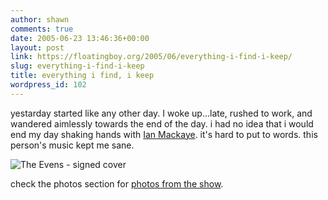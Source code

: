 ```yaml
---
author: shawn
comments: true
date: 2005-06-23 13:46:36+00:00
layout: post
link: https://floatingboy.org/2005/06/everything-i-find-i-keep/
slug: everything-i-find-i-keep
title: everything i find, i keep
wordpress_id: 102
---
```


yestarday started like any other day. I woke up...late, rushed to work, and wandered aimlessly towards the end of the day. i had no idea that i would end my day shaking hands with [Ian Mackaye](http://en.wikipedia.org/wiki/Ian_MacKaye). it's hard to put to words. this person's music kept me sane.

![The Evens - signed cover](/old/albums/theevens/evens_cover.jpg)

check the photos section for [photos from the show](../).
